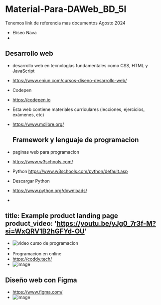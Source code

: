 # Material-Para-DAWeb_BD_5I
Tenemos link de referencia mas documentos Agosto 2024
- Eliseo Nava
- 
## Desarrollo web
- desarrollo web en tecnologías fundamentales como CSS, HTML y JavaScript
- https://www.eniun.com/cursos-diseno-desarrollo-web/

- Codepen
- https://codepen.io

- Esta web contiene materiales curriculares (lecciones, ejercicios, exámenes, etc)
- https://www.mclibre.org/

  ## Framework y lenguaje de programacion
- paginas web para programacion
- https://www.w3schools.com/
- Python   https://www.w3schools.com/python/default.asp
- Descargar Python
- https://www.python.org/downloads/
-
title: Example product landing page
product_video: 'https://youtu.be/yJg0_7r3f-M?si=WxQRV1B2hGFYd-OU'
-
- ![video curso de programacion](https://youtu.be/yJg0_7r3f-M?si=WxQRV1B2hGFYd-OU)
- 
- Programacion en online
- https://coddy.tech/
- ![image](https://github.com/user-attachments/assets/0cfb7f2c-ab7b-4e62-a407-b472731d63d5)

## Diseño web con Figma
-  https://www.figma.com/
-  ![image](https://github.com/user-attachments/assets/0d8dad56-8b85-44cc-bbe9-f8c71f8181d7)

  
